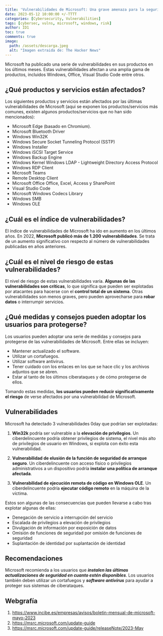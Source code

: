 ```yaml
---
title: 'Vulnerabilidades de Microsoft: Una grave amenaza para la seguridad'
date: 2023-05-12 10:00:00 +/-TTTT
categories: [Cybersecurity, Vulnerabilities]
tags: [cybersec, vulns, microsoft, windows, risk]
author: ID1
toc: true
comments: true
image:
  path: /assets/descarga.jpeg
  alt: "Imagen extraida de: The Hacker News"
---
```


<script async src="https://pagead2.googlesyndication.com/pagead/js/adsbygoogle.js?client=ca-pub-1924301613884130"
     crossorigin="anonymous"></script>

Microsoft ha publicado una serie de vulnerabilidades en sus productos en los últimos meses. Estas vulnerabilidades afectan a una amplia gama de productos, incluidos Windows, Office, Visual Studio Code entre otros.


## ¿Qué productos y servicios están afectados?


Los siguientes productos y servicios están afectados por las últimas vulnerabilidades de Microsoft (aqui se exponen los productos/servicios más comunes, existen algunos productos/servicios que no han sido mencionados):

 - Microsoft Edge (basado en Chromium). 
 - Microsoft Bluetooth Driver
 - Windows Win32K 
 - Windows Secure Socket Tunneling Protocol (SSTP)
 - Windows Installer 
 - Windows iSCSI Target Service 
 - Windows Backup Engine
 - Windows Kernel Windows LDAP - Lightweight Directory Access Protocol
 - Windows RDP Client 
 - Microsoft Teams 
 - Remote Desktop Client 
 - Microsoft Office Office, Excel, Access y SharePoint 
 - Visual Studio Code
 - Microsoft Windows Codecs Library 
 - Windows SMB 
 - Windows OLE


## ¿Cuál es el índice de vulnerabilidades?

El índice de vulnerabilidades de Microsoft ha ido en aumento en los últimos años. En 2022, **Microsoft publicó más de 1.200 vulnerabilidades**. Se trata de un aumento significativo con respecto al número de vulnerabilidades publicadas en años anteriores.


## ¿Cuál es el nivel de riesgo de estas vulnerabilidades?


El nivel de riesgo de estas vulnerabilidades varía. **Algunas de las vulnerabilidades son críticas**, lo que significa que pueden ser explotadas por atacantes para hacerse con el **control total de un sistema**. Otras vulnerabilidades son menos graves, pero pueden aprovecharse para **robar datos** o interrumpir servicios.


## ¿Qué medidas y consejos pueden adoptar los usuarios para protegerse?



Los usuarios pueden adoptar una serie de medidas y consejos para protegerse de las vulnerabilidades de Microsoft. Entre ellas se incluyen:


- Mantener actualizado el software.
- Utilizar un cortafuegos.
- Utilizar software antivirus.
- Tener cuidado con los enlaces en los que se hace clic y los archivos adjuntos que se abren.
- Estar al tanto de los últimos ciberataques y de cómo protegerse de ellos.


Tomando estas medidas, **los usuarios pueden reducir significativamente el riesgo** de verse afectados por una vulnerabilidad de Microsoft.

## Vulnerabilidades


Microsoft ha detectado 3 vulnerabilidades 0day que podrían ser explotadas:
 

1. **Win32k** podría ser vulnerable a la **elevación de privilegios**. Un ciberdelincuente podría obtener privilegios de sistema, el nivel más alto de privilegios de usuario en Windows, si explota con éxito esta vulnerabilidad.

  

2. **Vulnerabilidad de elusión de la función de seguridad de arranque seguro**. Un ciberdelincuente con acceso físico o privilegios administrativos a un dispositivo podría **instalar una política de arranque afectada**.

  

3. **Vulnerabilidad de ejecución remota de código en Windows OLE**. Un ciberdelincuente podría **ejecutar código remoto** en la máquina de la víctima.


Estos son algunas de las consecuencias que pueden llevarse a cabo tras explotar algunas de ellas:

- Denegación de servicio a interrupción del servicio
- Escalada de privilegios a elevación de privilegios
- Divulgación de información por exposición de datos
- Omisión de funciones de seguridad por omisión de funciones de seguridad
- Suplantación de identidad por suplantación de identidad

  
## Recomendaciones


Microsoft recomienda a los usuarios que ***instalen las últimas actualizaciones de seguridad en cuanto estén disponibles***. Los usuarios también deben utilizar un cortafuegos y ***software antivirus*** para ayudar a proteger sus sistemas de ciberataques.

## Webgrafía

1. https://www.incibe.es/empresas/avisos/boletin-mensual-de-microsoft-mayo-2023
2. https://msrc.microsoft.com/update-guide
3. https://msrc.microsoft.com/update-guide/releaseNote/2023-May